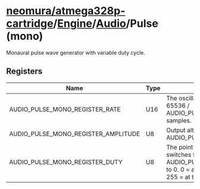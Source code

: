 # [neomura/atmega328p-cartridge](../../../readme.md)/[Engine](../../readme.md)/[Audio](../readme.md)/Pulse (mono)

Monaural pulse wave generator with variable duty cycle.

## Registers

| Name                                | Type  | Description                                                                                                                                                            |
| ----------------------------------- | ----- | ---------------------------------------------------------------------------------------------------------------------------------------------------------------------  |
| AUDIO_PULSE_MONO_REGISTER_RATE      | U16   | The oscillator completes one cycle every 65536 / AUDIO_PULSE_MONO_REGISTER_RATE samples.                                                                               |
| AUDIO_PULSE_MONO_REGISTER_AMPLITUDE | U8    | Output alternates between 0 and AUDIO_PULSE_MONO_REGISTER_AMPLITUDE.                                                                                                   |
| AUDIO_PULSE_MONO_REGISTER_DUTY      | U8    | The point during a cycle at which the oscillator switches from AUDIO_PULSE_MONO_REGISTER_AMPLITUDE to 0.  0 = at the start, 128 = 50% duty (square), 255 = at the end. |
